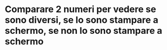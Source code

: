 # Comparare 2 numeri per vedere se sono diversi, se lo sono stampare a schermo, se non lo sono stampare a schermo
